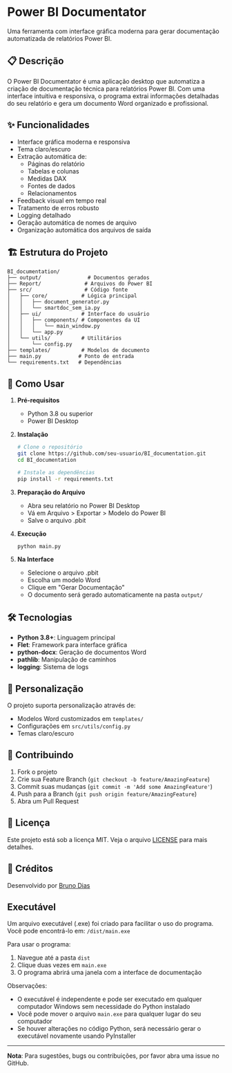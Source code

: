 # Power BI Documentator

Uma ferramenta com interface gráfica moderna para gerar documentação automatizada de relatórios Power BI.

## 📋 Descrição

O Power BI Documentator é uma aplicação desktop que automatiza a criação de documentação técnica para relatórios Power BI. Com uma interface intuitiva e responsiva, o programa extrai informações detalhadas do seu relatório e gera um documento Word organizado e profissional.

## ✨ Funcionalidades

- Interface gráfica moderna e responsiva
- Tema claro/escuro
- Extração automática de:
  - Páginas do relatório
  - Tabelas e colunas
  - Medidas DAX
  - Fontes de dados
  - Relacionamentos
- Feedback visual em tempo real
- Tratamento de erros robusto
- Logging detalhado
- Geração automática de nomes de arquivo
- Organização automática dos arquivos de saída

## 🏗️ Estrutura do Projeto

```
BI_documentation/
├── output/               # Documentos gerados
├── Report/              # Arquivos do Power BI
├── src/                 # Código fonte
│   ├── core/           # Lógica principal
│   │   ├── document_generator.py
│   │   └── smartdoc_sem_ia.py
│   ├── ui/             # Interface do usuário
│   │   ├── components/ # Componentes da UI
│   │   │   └── main_window.py
│   │   └── app.py
│   └── utils/          # Utilitários
│       └── config.py
├── templates/          # Modelos de documento
├── main.py            # Ponto de entrada
└── requirements.txt   # Dependências
```

## 🚀 Como Usar

1. **Pré-requisitos**
   - Python 3.8 ou superior
   - Power BI Desktop

2. **Instalação**
   ```bash
   # Clone o repositório
   git clone https://github.com/seu-usuario/BI_documentation.git
   cd BI_documentation

   # Instale as dependências
   pip install -r requirements.txt
   ```

3. **Preparação do Arquivo**
   - Abra seu relatório no Power BI Desktop
   - Vá em Arquivo > Exportar > Modelo do Power BI
   - Salve o arquivo .pbit

4. **Execução**
   ```bash
   python main.py
   ```

5. **Na Interface**
   - Selecione o arquivo .pbit
   - Escolha um modelo Word
   - Clique em "Gerar Documentação"
   - O documento será gerado automaticamente na pasta `output/`

## 🛠️ Tecnologias

- **Python 3.8+**: Linguagem principal
- **Flet**: Framework para interface gráfica
- **python-docx**: Geração de documentos Word
- **pathlib**: Manipulação de caminhos
- **logging**: Sistema de logs

## 📝 Personalização

O projeto suporta personalização através de:
- Modelos Word customizados em `templates/`
- Configurações em `src/utils/config.py`
- Temas claro/escuro

## 🤝 Contribuindo

1. Fork o projeto
2. Crie sua Feature Branch (`git checkout -b feature/AmazingFeature`)
3. Commit suas mudanças (`git commit -m 'Add some AmazingFeature'`)
4. Push para a Branch (`git push origin feature/AmazingFeature`)
5. Abra um Pull Request

## 📄 Licença

Este projeto está sob a licença MIT. Veja o arquivo [LICENSE](LICENSE) para mais detalhes.

## 🙏 Créditos

Desenvolvido por [Bruno Dias](https://github.com/devdiasbr)

## Executável

Um arquivo executável (.exe) foi criado para facilitar o uso do programa. Você pode encontrá-lo em:
`/dist/main.exe`

Para usar o programa:
1. Navegue até a pasta `dist`
2. Clique duas vezes em `main.exe`
3. O programa abrirá uma janela com a interface de documentação

Observações:
- O executável é independente e pode ser executado em qualquer computador Windows sem necessidade do Python instalado
- Você pode mover o arquivo `main.exe` para qualquer lugar do seu computador
- Se houver alterações no código Python, será necessário gerar o executável novamente usando PyInstaller

---

**Nota**: Para sugestões, bugs ou contribuições, por favor abra uma issue no GitHub.

